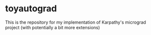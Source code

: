 # toyautograd
This is the repository for my implementation of Karpathy's micrograd project (with potentially a bit more extensions)
